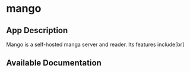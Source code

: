 # mango

## App Description

Mango is a self-hosted manga server and reader. Its features include[br]


## Available Documentation

